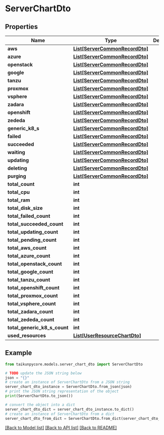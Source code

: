 # ServerChartDto


## Properties

Name | Type | Description | Notes
------------ | ------------- | ------------- | -------------
**aws** | [**List[ServerCommonRecordDto]**](ServerCommonRecordDto.md) |  | [optional] 
**azure** | [**List[ServerCommonRecordDto]**](ServerCommonRecordDto.md) |  | [optional] 
**openstack** | [**List[ServerCommonRecordDto]**](ServerCommonRecordDto.md) |  | [optional] 
**google** | [**List[ServerCommonRecordDto]**](ServerCommonRecordDto.md) |  | [optional] 
**tanzu** | [**List[ServerCommonRecordDto]**](ServerCommonRecordDto.md) |  | [optional] 
**proxmox** | [**List[ServerCommonRecordDto]**](ServerCommonRecordDto.md) |  | [optional] 
**vsphere** | [**List[ServerCommonRecordDto]**](ServerCommonRecordDto.md) |  | [optional] 
**zadara** | [**List[ServerCommonRecordDto]**](ServerCommonRecordDto.md) |  | [optional] 
**openshift** | [**List[ServerCommonRecordDto]**](ServerCommonRecordDto.md) |  | [optional] 
**zededa** | [**List[ServerCommonRecordDto]**](ServerCommonRecordDto.md) |  | [optional] 
**generic_k8_s** | [**List[ServerCommonRecordDto]**](ServerCommonRecordDto.md) |  | [optional] 
**failed** | [**List[ServerCommonRecordDto]**](ServerCommonRecordDto.md) |  | [optional] 
**succeeded** | [**List[ServerCommonRecordDto]**](ServerCommonRecordDto.md) |  | [optional] 
**waiting** | [**List[ServerCommonRecordDto]**](ServerCommonRecordDto.md) |  | [optional] 
**updating** | [**List[ServerCommonRecordDto]**](ServerCommonRecordDto.md) |  | [optional] 
**deleting** | [**List[ServerCommonRecordDto]**](ServerCommonRecordDto.md) |  | [optional] 
**purging** | [**List[ServerCommonRecordDto]**](ServerCommonRecordDto.md) |  | [optional] 
**total_count** | **int** |  | [optional] 
**total_cpu** | **int** |  | [optional] 
**total_ram** | **int** |  | [optional] 
**total_disk_size** | **int** |  | [optional] 
**total_failed_count** | **int** |  | [optional] 
**total_succeeded_count** | **int** |  | [optional] 
**total_updating_count** | **int** |  | [optional] 
**total_pending_count** | **int** |  | [optional] 
**total_aws_count** | **int** |  | [optional] 
**total_azure_count** | **int** |  | [optional] 
**total_openstack_count** | **int** |  | [optional] 
**total_google_count** | **int** |  | [optional] 
**total_tanzu_count** | **int** |  | [optional] 
**total_openshift_count** | **int** |  | [optional] 
**total_proxmox_count** | **int** |  | [optional] 
**total_vsphere_count** | **int** |  | [optional] 
**total_zadara_count** | **int** |  | [optional] 
**total_zededa_count** | **int** |  | [optional] 
**total_generic_k8_s_count** | **int** |  | [optional] 
**used_resources** | [**List[UserResourceChartDto]**](UserResourceChartDto.md) |  | [optional] 

## Example

```python
from taikunpycore.models.server_chart_dto import ServerChartDto

# TODO update the JSON string below
json = "{}"
# create an instance of ServerChartDto from a JSON string
server_chart_dto_instance = ServerChartDto.from_json(json)
# print the JSON string representation of the object
print(ServerChartDto.to_json())

# convert the object into a dict
server_chart_dto_dict = server_chart_dto_instance.to_dict()
# create an instance of ServerChartDto from a dict
server_chart_dto_from_dict = ServerChartDto.from_dict(server_chart_dto_dict)
```
[[Back to Model list]](../README.md#documentation-for-models) [[Back to API list]](../README.md#documentation-for-api-endpoints) [[Back to README]](../README.md)


